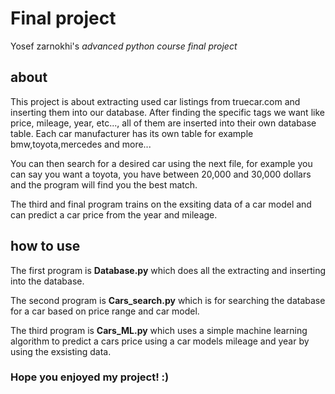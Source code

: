 # Final project

Yosef zarnokhi's *advanced python course final project*

## about

This project is about extracting used car listings from truecar.com and inserting them into our database.
After finding the specific tags we want like price, mileage, year, etc..., all of them are inserted into their own database table. 
Each car manufacturer has its own table for example bmw,toyota,mercedes and more...

You can then search for a desired car using the next file, for example you can say you want a toyota,
you have between 20,000 and 30,000 dollars and the program will find you the best match.

The third and final program trains on the exsiting data of a car model and can predict a car price from the year and mileage.

## how to use

The first program is **Database.py** which does all the extracting and inserting into the database.

The second program is **Cars_search.py** which is for searching the database for a car based on price range and car model.

The third program is **Cars_ML.py** which uses a simple machine learning algorithm to predict a cars price using a car models mileage and year
by using the exsisting data.



### Hope you enjoyed my project! :)